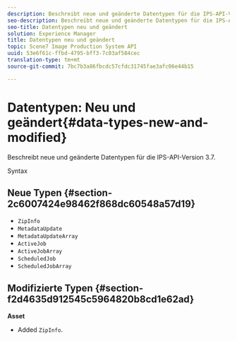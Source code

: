 ```yaml
---
description: Beschreibt neue und geänderte Datentypen für die IPS-API-Version 3.7.
seo-description: Beschreibt neue und geänderte Datentypen für die IPS-API-Version 3.7.
seo-title: Datentypen neu und geändert
solution: Experience Manager
title: Datentypen neu und geändert
topic: Scene7 Image Production System API
uuid: 53e6f61c-ffbd-4795-bff3-7c03af584cec
translation-type: tm+mt
source-git-commit: 7bc7b3a86fbcdc57cfdc31745fae3afc06e44b15

---
```



# Datentypen: Neu und geändert{#data-types-new-and-modified}

Beschreibt neue und geänderte Datentypen für die IPS-API-Version 3.7.

Syntax

## Neue Typen {#section-2c6007424e98462f868dc60548a57d19}

* `ZipInfo`
* `MetadataUpdate`
* `MetadataUpdateArray`
* `ActiveJob`
* `ActiveJobArray`
* `ScheduledJob`
* `ScheduledJobArray`

## Modifizierte Typen {#section-f2d4635d912545c5964820b8cd1e62ad}

**Asset**

* Added `ZipInfo`.

